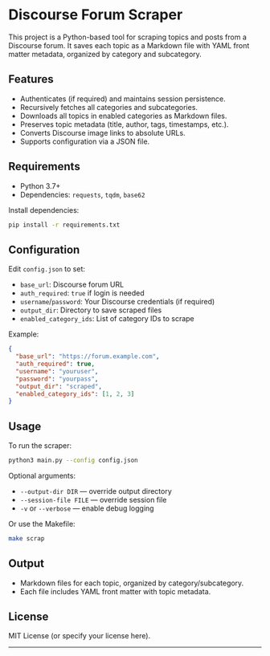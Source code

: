 # Discourse Forum Scraper

This project is a Python-based tool for scraping topics and posts from a Discourse forum. It saves each topic as a Markdown file with YAML front matter metadata, organized by category and subcategory.

## Features

- Authenticates (if required) and maintains session persistence.
- Recursively fetches all categories and subcategories.
- Downloads all topics in enabled categories as Markdown files.
- Preserves topic metadata (title, author, tags, timestamps, etc.).
- Converts Discourse image links to absolute URLs.
- Supports configuration via a JSON file.

## Requirements

- Python 3.7+
- Dependencies: `requests`, `tqdm`, `base62`

Install dependencies:
```bash
pip install -r requirements.txt
```

## Configuration

Edit `config.json` to set:
- `base_url`: Discourse forum URL
- `auth_required`: `true` if login is needed
- `username`/`password`: Your Discourse credentials (if required)
- `output_dir`: Directory to save scraped files
- `enabled_category_ids`: List of category IDs to scrape

Example:
```json
{
  "base_url": "https://forum.example.com",
  "auth_required": true,
  "username": "youruser",
  "password": "yourpass",
  "output_dir": "scraped",
  "enabled_category_ids": [1, 2, 3]
}
```

## Usage

To run the scraper:
```bash
python3 main.py --config config.json
```

Optional arguments:
- `--output-dir DIR` — override output directory
- `--session-file FILE` — override session file
- `-v` or `--verbose` — enable debug logging

Or use the Makefile:
```bash
make scrap
```

## Output

- Markdown files for each topic, organized by category/subcategory.
- Each file includes YAML front matter with topic metadata.

## License

MIT License (or specify your license here).

---